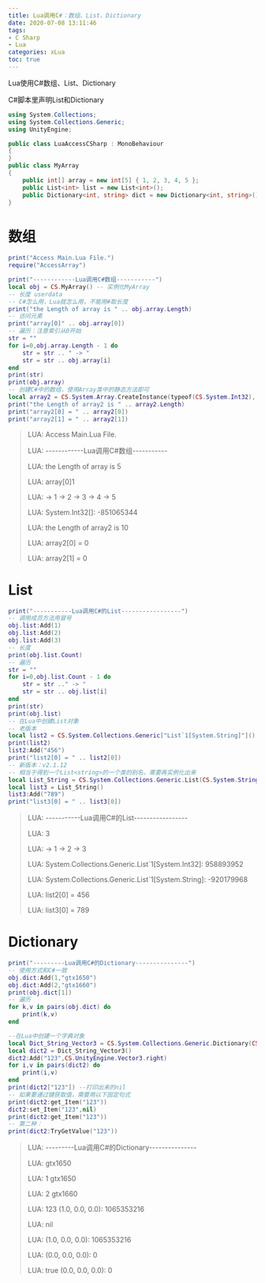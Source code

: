 ```yaml
---
title: Lua调用C#：数组、List、Dictionary
date: 2020-07-08 13:11:46
tags:
- C Sharp
- Lua
categories: xLua
toc: true
---
```


Lua使用C#数组、List、Dictionary

<!--more-->

C#脚本里声明List和Dictionary

```c# LuaAccessCSharp.cs
using System.Collections;
using System.Collections.Generic;
using UnityEngine;

public class LuaAccessCSharp : MonoBehaviour
{
}
public class MyArray
{
    public int[] array = new int[5] { 1, 2, 3, 4, 5 };
    public List<int> list = new List<int>();
    public Dictionary<int, string> dict = new Dictionary<int, string>();
}
```

# 数组

```lua Main.lua
print("Access Main.Lua File.")
require("AccessArray")
```

```lua AccessArray.lua
print("------------Lua调用C#数组-----------")
local obj = CS.MyArray() -- 实例化MyArray
-- 长度 userdata
-- C#怎么用，Lua就怎么用，不能用#取长度
print("the Length of array is " .. obj.array.Length)
-- 访问元素
print("array[0]" .. obj.array[0])
-- 遍历：注意索引从0开始
str = ""
for i=0,obj.array.Length - 1 do
	str = str .. " -> "
	str = str .. obj.array[i]
end
print(str)
print(obj.array)
-- 创建C#中的数组，使用Array类中的静态方法即可
local array2 = CS.System.Array.CreateInstance(typeof(CS.System.Int32), 10)
print("the Length of array2 is " .. array2.Length)
print("array2[0] = " .. array2[0])
print("array2[1] = " .. array2[1])
```

> LUA: Access Main.Lua File.
>
> LUA: ------------Lua调用C#数组-----------
>
> LUA: the Length of array is 5
>
> LUA: array[0]1
>
> LUA:  -> 1 -> 2 -> 3 -> 4 -> 5
>
> LUA: System.Int32[]: -851065344
>
> LUA: the Length of array2 is 10
>
> LUA: array2[0] = 0
>
> LUA: array2[1] = 0

# List

```lua AccessArray.lua
print("-----------Lua调用C#的List-----------------")
-- 调用成员方法用冒号
obj.list:Add(1)
obj.list:Add(2)
obj.list:Add(3)
-- 长度
print(obj.list.Count)
-- 遍历
str = ""
for i=0,obj.list.Count - 1 do
	str = str .." -> "
	str = str .. obj.list[i]
end
print(str)
print(obj.list)
-- 在Lua中创建List对象
-- 老版本
local list2 = CS.System.Collections.Generic["List`1[System.String]"]()
print(list2)
list2:Add("456")
print("list2[0] = " .. list2[0])
-- 新版本：v2.1.12
-- 相当于得到一个List<string>的一个类的别名，需要再实例化出来
local List_String = CS.System.Collections.Generic.List(CS.System.String)
local list3 = List_String()
list3:Add("789")
print("list3[0] = " .. list3[0])
```

> LUA: -----------Lua调用C#的List-----------------
>
> LUA: 3
>
> LUA:  -> 1 -> 2 -> 3
>
> LUA: System.Collections.Generic.List`1[System.Int32]: 958893952
>
> LUA: System.Collections.Generic.List`1[System.String]: -920179968
>
> LUA: list2[0] = 456
>
> LUA: list3[0] = 789

# Dictionary

```lua AccessArray.lua
print("---------Lua调用C#的Dictionary---------------")
-- 使用方式和C#一致
obj.dict:Add(1,"gtx1650")
obj.dict:Add(2,"gtx1660")
print(obj.dict[1])
-- 遍历
for k,v in pairs(obj.dict) do
	print(k,v)
end

--在Lua中创建一个字典对象
local Dict_String_Vector3 = CS.System.Collections.Generic.Dictionary(CS.System.String, CS.UnityEngine.Vector3)
local dict2 = Dict_String_Vector3()
dict2:Add("123",CS.UnityEngine.Vector3.right)
for i,v in pairs(dict2) do
	print(i,v)
end
print(dict2["123"]) --打印出来的nil
-- 如果要通过键获取值，需要用以下固定句式
print(dict2:get_Item("123"))
dict2:set_Item("123",nil)
print(dict2:get_Item("123"))
-- 第二种：
print(dict2:TryGetValue("123"))
```

> LUA: ---------Lua调用C#的Dictionary---------------
>
> LUA: gtx1650
>
> LUA: 1	gtx1650
>
> LUA: 2	gtx1660
>
> LUA: 123	(1.0, 0.0, 0.0): 1065353216
>
> LUA: nil
>
> LUA: (1.0, 0.0, 0.0): 1065353216
>
> LUA: (0.0, 0.0, 0.0): 0
>
> LUA: true	(0.0, 0.0, 0.0): 0